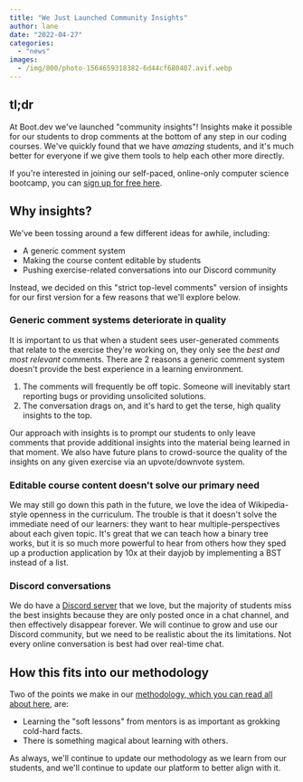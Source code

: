 ```yaml
---
title: "We Just Launched Community Insights"
author: lane
date: "2022-04-27"
categories:
  - "news"
images:
  - /img/800/photo-1564659318382-6d44cf680407.avif.webp
---
```


## tl;dr

At Boot.dev we've launched "community insights"! Insights make it possible for our students to drop comments at the bottom of any step in our coding courses. We've quickly found that we have _amazing_ students, and it's much better for everyone if we give them tools to help each other more directly.

If you're interested in joining our self-paced, online-only computer science bootcamp, you can [sign up for free here](https://www.boot.dev).

## Why insights?

We've been tossing around a few different ideas for awhile, including:

- A generic comment system
- Making the course content editable by students
- Pushing exercise-related conversations into our Discord community

Instead, we decided on this "strict top-level comments" version of insights for our first version for a few reasons that we'll explore below.

### Generic comment systems deteriorate in quality

It is important to us that when a student sees user-generated comments that relate to the exercise they're working on, they only see the _best and most relevant_ comments. There are 2 reasons a generic comment system doesn't provide the best experience in a learning environment.

1. The comments will frequently be off topic. Someone will inevitably start reporting bugs or providing unsolicited solutions.
2. The conversation drags on, and it's hard to get the terse, high quality insights to the top.

Our approach with insights is to prompt our students to only leave comments that provide additional insights into the material being learned in that moment. We also have future plans to crowd-source the quality of the insights on any given exercise via an upvote/downvote system.

### Editable course content doesn't solve our primary need

We may still go down this path in the future, we love the idea of Wikipedia-style openness in the curriculum. The trouble is that it doesn't solve the immediate need of our learners: they want to hear multiple-perspectives about each given topic. It's great that we can teach how a binary tree works, but it is so much more powerful to hear from others how they sped up a production application by 10x at their dayjob by implementing a BST instead of a list.

### Discord conversations

We do have a [Discord server](https://discord.gg/EEkFwbv) that we love, but the majority of students miss the best insights because they are only posted once in a chat channel, and then effectively disappear forever. We will continue to grow and use our Discord community, but we need to be realistic about the its limitations. Not every online conversation is best had over real-time chat.

## How this fits into our methodology

Two of the points we make in our [methodology, which you can read all about here](/about), are:

- Learning the "soft lessons" from mentors is as important as grokking cold-hard facts.
- There is something magical about learning with others.

As always, we'll continue to update our methodology as we learn from our students, and we'll continue to update our platform to better align with it.
